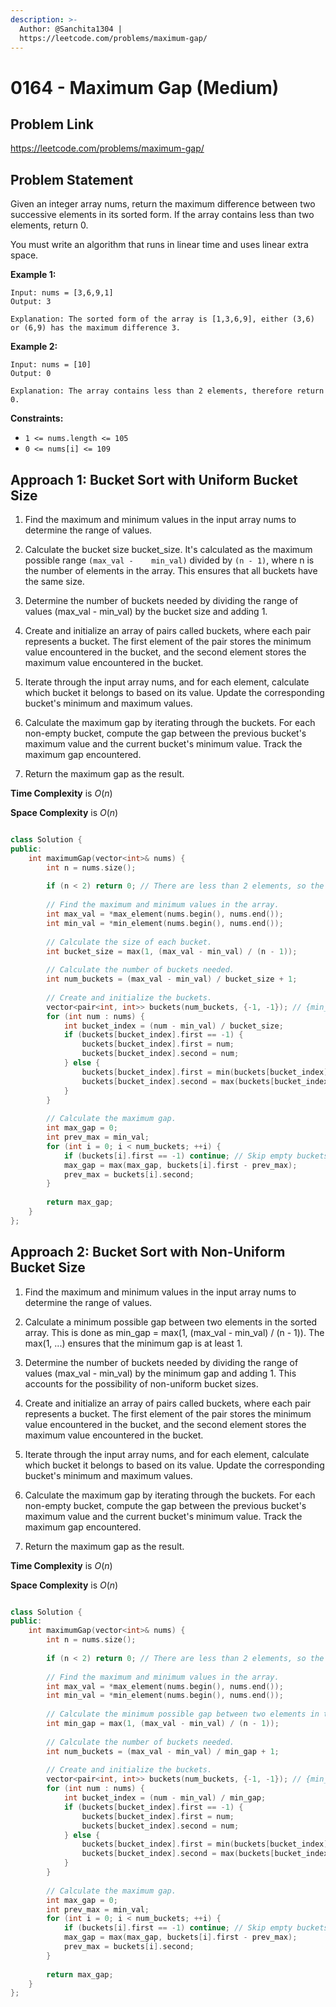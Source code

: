 ```yaml
---
description: >-
  Author: @Sanchita1304 |
  https://leetcode.com/problems/maximum-gap/
---
```


# 0164 - Maximum Gap (Medium)

## Problem Link

https://leetcode.com/problems/maximum-gap/

## Problem Statement

Given an integer array nums, return the maximum difference between two successive elements in its sorted form. If the array contains less than two elements, return 0.

You must write an algorithm that runs in linear time and uses linear extra space.

**Example 1:**

```
Input: nums = [3,6,9,1]
Output: 3

Explanation: The sorted form of the array is [1,3,6,9], either (3,6) or (6,9) has the maximum difference 3.
```

**Example 2:**

```
Input: nums = [10]
Output: 0

Explanation: The array contains less than 2 elements, therefore return 0.
```


**Constraints:**

- `1 <= nums.length <= 105`
- `0 <= nums[i] <= 109`

## Approach 1: Bucket Sort with Uniform Bucket Size

1. Find the maximum and minimum values in the input array nums to determine the range of values.

2. Calculate the bucket size bucket_size. It's calculated as the maximum possible range `(max_val -    min_val)` divided by `(n - 1)`, where n is the number of elements in the array. This ensures that all buckets have the same size.

3.  Determine the number of buckets needed by dividing the range of values (max_val - min_val) by the bucket size and adding 1.

4. Create and initialize an array of pairs called buckets, where each pair represents a bucket. The first element of the pair stores the minimum value encountered in the bucket, and the second element stores the maximum value encountered in the bucket.

5. Iterate through the input array nums, and for each element, calculate which bucket it belongs to based on its value. Update the corresponding bucket's minimum and maximum values.

6. Calculate the maximum gap by iterating through the buckets. For each non-empty bucket, compute the gap between the previous bucket's maximum value and the current bucket's minimum value. Track the maximum gap encountered.

7. Return the maximum gap as the result.


__Time Complexity__ is $O(n)$

__Space Complexity__ is $O(n)$

<Tabs>
<TabItem value="cpp" label="C++">
<SolutionAuthor name="@sanchi1304"/>

```cpp

class Solution {
public:
    int maximumGap(vector<int>& nums) {
        int n = nums.size();
        
        if (n < 2) return 0; // There are less than 2 elements, so the maximum gap is 0.
        
        // Find the maximum and minimum values in the array.
        int max_val = *max_element(nums.begin(), nums.end());
        int min_val = *min_element(nums.begin(), nums.end());
        
        // Calculate the size of each bucket.
        int bucket_size = max(1, (max_val - min_val) / (n - 1));
        
        // Calculate the number of buckets needed.
        int num_buckets = (max_val - min_val) / bucket_size + 1;
        
        // Create and initialize the buckets.
        vector<pair<int, int>> buckets(num_buckets, {-1, -1}); // {min_val, max_val}
        for (int num : nums) {
            int bucket_index = (num - min_val) / bucket_size;
            if (buckets[bucket_index].first == -1) {
                buckets[bucket_index].first = num;
                buckets[bucket_index].second = num;
            } else {
                buckets[bucket_index].first = min(buckets[bucket_index].first, num);
                buckets[bucket_index].second = max(buckets[bucket_index].second, num);
            }
        }
        
        // Calculate the maximum gap.
        int max_gap = 0;
        int prev_max = min_val;
        for (int i = 0; i < num_buckets; ++i) {
            if (buckets[i].first == -1) continue; // Skip empty buckets.
            max_gap = max(max_gap, buckets[i].first - prev_max);
            prev_max = buckets[i].second;
        }
        
        return max_gap;
    }
};

```
</TabItem>
</Tabs>


## Approach 2: Bucket Sort with Non-Uniform Bucket Size

1. Find the maximum and minimum values in the input array nums to determine the range of values.

2. Calculate a minimum possible gap between two elements in the sorted array. This is done as min_gap = max(1, (max_val - min_val) / (n - 1)). The max(1, ...) ensures that the minimum gap is at least 1.

3. Determine the number of buckets needed by dividing the range of values (max_val - min_val) by the minimum gap and adding 1. This accounts for the possibility of non-uniform bucket sizes.


4. Create and initialize an array of pairs called buckets, where each pair represents a bucket. The first element of the pair stores the minimum value encountered in the bucket, and the second element stores the maximum value encountered in the bucket.

5. Iterate through the input array nums, and for each element, calculate which bucket it belongs to based on its value. Update the corresponding bucket's minimum and maximum values.

6. Calculate the maximum gap by iterating through the buckets. For each non-empty bucket, compute the gap between the previous bucket's maximum value and the current bucket's minimum value. Track the maximum gap encountered.
    
7. Return the maximum gap as the result.


__Time Complexity__ is $O(n)$

__Space Complexity__ is $O(n)$

<Tabs>
<TabItem value="cpp" label="C++">
<SolutionAuthor name="@sanchi1304"/>

```cpp

class Solution {
public:
    int maximumGap(vector<int>& nums) {
        int n = nums.size();
        
        if (n < 2) return 0; // There are less than 2 elements, so the maximum gap is 0.
        
        // Find the maximum and minimum values in the array.
        int max_val = *max_element(nums.begin(), nums.end());
        int min_val = *min_element(nums.begin(), nums.end());
        
        // Calculate the minimum possible gap between two elements in the sorted array.
        int min_gap = max(1, (max_val - min_val) / (n - 1));
        
        // Calculate the number of buckets needed.
        int num_buckets = (max_val - min_val) / min_gap + 1;
        
        // Create and initialize the buckets.
        vector<pair<int, int>> buckets(num_buckets, {-1, -1}); // {min_val, max_val}
        for (int num : nums) {
            int bucket_index = (num - min_val) / min_gap;
            if (buckets[bucket_index].first == -1) {
                buckets[bucket_index].first = num;
                buckets[bucket_index].second = num;
            } else {
                buckets[bucket_index].first = min(buckets[bucket_index].first, num);
                buckets[bucket_index].second = max(buckets[bucket_index].second, num);
            }
        }
        
        // Calculate the maximum gap.
        int max_gap = 0;
        int prev_max = min_val;
        for (int i = 0; i < num_buckets; ++i) {
            if (buckets[i].first == -1) continue; // Skip empty buckets.
            max_gap = max(max_gap, buckets[i].first - prev_max);
            prev_max = buckets[i].second;
        }
        
        return max_gap;
    }
};

```
</TabItem>
</Tabs>